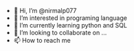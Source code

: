 - 👋 Hi, I’m @nirmalp077
- 👀 I’m interested in programing language
- 🌱 I’m currently learning python and SQL
- 💞️ I’m looking to collaborate on ...
- 📫 How to reach me 

<!---
nirmalp077/nirmalp077 is a ✨ special ✨ repository because its `README.md` (this file) appears on your GitHub profile.
You can click the Preview link to take a look at your changes.
--->
